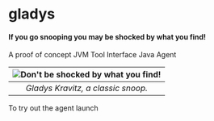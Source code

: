 # gladys
#### If you go snooping you may be shocked by what you find!

A proof of concept JVM Tool Interface Java Agent

| ![Don't be shocked by what you find!][mskravitz] |
|:--:|
| *Gladys Kravitz, a classic snoop.* |

To try out the agent launch 

[mskravitz]: https://vignette.wikia.nocookie.net/bewitched/images/e/ee/Gladys_Kravitz.jpg/revision/latest?cb=20090817040052
